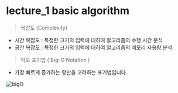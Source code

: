 # lecture_1 basic algorithm

> 복잡도 (Complexity)

* 시간 복잡도 : 특정한 크기의 입력에 대하여 알고리즘의 수행 시간 분석
* 공간 복잡도 : 특정한 크기의 입력에 대하여 알고리즘의 메모리 사용량 분석

> 빅오 표기법 ( Big-O Notation ) <br>

* 가장 빠르게 증가하는 항만을 고려하는 표기법입니다.

![bigO]('./img/bigo.jpg')
